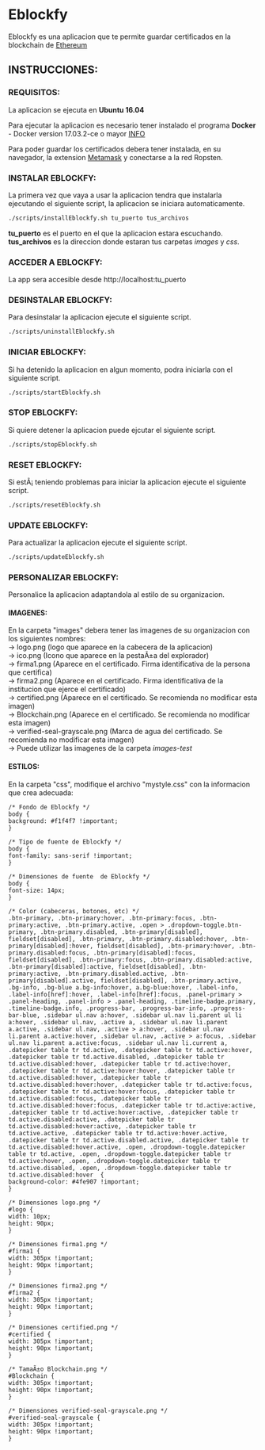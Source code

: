 # Eblockfy

Eblockfy es una aplicacion que te permite guardar certificados en la blockchain de [Ethereum](https://ethereum.org/)

## INSTRUCCIONES:

### REQUISITOS: 

La aplicacion se ejecuta en **Ubuntu 16.04**  

Para ejecutar la aplicacion es necesario tener instalado el programa **Docker**  
			- Docker version 17.03.2-ce o mayor [INFO](https://docs.docker.com/install)

Para poder guardar los certificados debera tener instalada, en su navegador, la extension [Metamask](https://metamask.io/) y conectarse a la red Ropsten.

### INSTALAR EBLOCKFY: 
La primera vez que vaya a usar la aplicacion tendra que instalarla ejecutando el siguiente script, la aplicacion se iniciara automaticamente.
```bash 
./scripts/installEblockfy.sh tu_puerto tus_archivos
```
**tu_puerto** es el puerto en el que la aplicacion estara escuchando.
**tus_archivos** es la direccion donde estaran tus carpetas *images* y *css*.

### ACCEDER A EBLOCKFY:
La app sera accesible desde http://localhost:tu_puerto

### DESINSTALAR EBLOCKFY: 
Para desinstalar la aplicacion ejecute el siguiente script.
```bash
./scripts/uninstallEblockfy.sh
```

### INICIAR EBLOCKFY: 
Si ha detenido la aplicacion en algun momento, podra iniciarla con el siguiente script.
```bash
./scripts/startEblockfy.sh
```

### STOP EBLOCKFY: 
Si quiere detener la aplicacion puede ejcutar el siguiente script.
```bash
./scripts/stopEblockfy.sh
```

### RESET EBLOCKFY: 
Si estÃ¡ teniendo problemas para iniciar la aplicacion ejecute el siguiente script.
```bash
./scripts/resetEblockfy.sh
```


### UPDATE EBLOCKFY: 
Para actualizar la aplicacion ejecute el siguiente script.
```bash
./scripts/updateEblockfy.sh
```

### PERSONALIZAR EBLOCKFY: 
Personalice la aplicacion adaptandola al estilo de su organizacion. 

#### IMAGENES: 
En la carpeta "images" debera tener las imagenes de su organizacion con los siguientes nombres:  
-> logo.png (logo que aparece en la cabecera de la aplicacion)  
-> ico.png (Icono que aparece en la pestaÃ±a del explorador)  
-> firma1.png (Aparece en el certificado. Firma identificativa de la persona que certifica)  
-> firma2.png (Aparece en el certificado. Firma identificativa de la institucion que ejerce el certificado)  
-> certified.png (Aparece en el certificado. Se recomienda no modificar esta imagen)  
-> Blockchain.png (Aparece en el certificado. Se recomienda no modificar esta imagen)  
-> verified-seal-grayscale.png (Marca de agua del certificado. Se recomienda no modificar esta imagen)  
-> Puede utilizar las imagenes de la carpeta *images-test*

#### ESTILOS: 
En la carpeta "css", modifique el archivo "mystyle.css" con la informacion que crea adecuada:  

  
	/* Fondo de Eblockfy */
	body {
	background: #f1f4f7 !important;
	}

	/* Tipo de fuente de Eblockfy */
	body {
	font-family: sans-serif !important;
	}

	/* Dimensiones de fuente  de Eblockfy */
	body {
	font-size: 14px;
	}

	/* Color (cabeceras, botones, etc) */
	.btn-primary, .btn-primary:hover, .btn-primary:focus, .btn-primary:active, .btn-primary.active, .open > .dropdown-toggle.btn-primary, .btn-primary.disabled, .btn-primary[disabled], fieldset[disabled], .btn-primary, .btn-primary.disabled:hover, .btn-primary[disabled]:hover, fieldset[disabled], .btn-primary:hover, .btn-primary.disabled:focus, .btn-primary[disabled]:focus, fieldset[disabled], .btn-primary:focus, .btn-primary.disabled:active, .btn-primary[disabled]:active, fieldset[disabled], .btn-primary:active, .btn-primary.disabled.active, .btn-primary[disabled].active, fieldset[disabled], .btn-primary.active, .bg-info, .bg-blue a.bg-info:hover, a.bg-blue:hover, .label-info, .label-info[href]:hover, .label-info[href]:focus, .panel-primary > .panel-heading, .panel-info > .panel-heading, .timeline-badge.primary, .timeline-badge.info, .progress-bar, .progress-bar-info, .progress-bar-blue, .sidebar ul.nav a:hover, .sidebar ul.nav li.parent ul li a:hover, .sidebar ul.nav, .active a, .sidebar ul.nav li.parent a.active, .sidebar ul.nav, .active > a:hover, .sidebar ul.nav li.parent a.active:hover, .sidebar ul.nav, .active > a:focus, .sidebar ul.nav li.parent a.active:focus, .sidebar ul.nav li.current a, .datepicker table tr td.active, .datepicker table tr td.active:hover, .datepicker table tr td.active.disabled, .datepicker table tr td.active.disabled:hover, .datepicker table tr td.active:hover, .datepicker table tr td.active:hover:hover, .datepicker table tr td.active.disabled:hover, .datepicker table tr td.active.disabled:hover:hover, .datepicker table tr td.active:focus, .datepicker table tr td.active:hover:focus, .datepicker table tr td.active.disabled:focus, .datepicker table tr td.active.disabled:hover:focus, .datepicker table tr td.active:active, .datepicker table tr td.active:hover:active, .datepicker table tr td.active.disabled:active, .datepicker table tr td.active.disabled:hover:active, .datepicker table tr td.active.active, .datepicker table tr td.active:hover.active, .datepicker table tr td.active.disabled.active, .datepicker table tr td.active.disabled:hover.active, .open, .dropdown-toggle.datepicker table tr td.active, .open, .dropdown-toggle.datepicker table tr td.active:hover, .open, .dropdown-toggle.datepicker table tr td.active.disabled, .open, .dropdown-toggle.datepicker table tr td.active.disabled:hover  {
	background-color: #4fe907 !important;
	}

	/* Dimensiones logo.png */
	#logo {
	width: 10px; 
	height: 90px;
	}

	/* Dimensiones firma1.png */
	#firma1 {
	width: 305px !important; 
	height: 90px !important;
	}

	/* Dimensiones firma2.png */
	#firma2 {
	width: 305px !important; 
	height: 90px !important;
	}

	/* Dimensiones certified.png */
	#certified {
	width: 305px !important; 
	height: 90px !important;
	}

	/* TamaÃ±o Blockchain.png */
	#Blockchain {
	width: 305px !important; 
	height: 90px !important;
	}

	/* Dimensiones verified-seal-grayscale.png */
	#verified-seal-grayscale {
	width: 305px !important; 
	height: 90px !important;
	}


